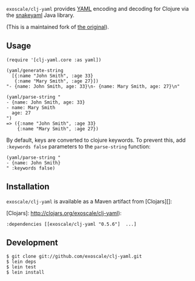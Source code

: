 `exoscale/clj-yaml` provides [YAML](http://yaml.org) encoding and
decoding for Clojure via the [snakeyaml][] Java library.

[SnakeYAML]: https://bitbucket.org/asomov/snakeyaml/



(This is a maintained fork of [the original][]).

[the original]: https://github.com/lancepantz/clj-yaml


## Usage

    (require '[clj-yaml.core :as yaml])
    
    (yaml/generate-string
      [{:name "John Smith", :age 33}
       {:name "Mary Smith", :age 27}])
    "- {name: John Smith, age: 33}\n- {name: Mary Smith, age: 27}\n"

    (yaml/parse-string "
    - {name: John Smith, age: 33}
    - name: Mary Smith
      age: 27
    ")
    => ({:name "John Smith", :age 33}
        {:name "Mary Smith", :age 27})

By default, keys are converted to clojure keywords.  To prevent this, 
add `:keywords false` parameters to the `parse-string` function:

    (yaml/parse-string "
    - {name: John Smith}
    " :keywords false)

## Installation

`exoscale/clj-yaml` is available as a Maven artifact from [Clojars][]:

[Clojars]: http://clojars.org/exoscale/clj-yaml):

    :dependencies [[exoscale/clj-yaml "0.5.6"]  ...]

## Development

    $ git clone git://github.com/exoscale/clj-yaml.git
    $ lein deps
    $ lein test
    $ lein install
